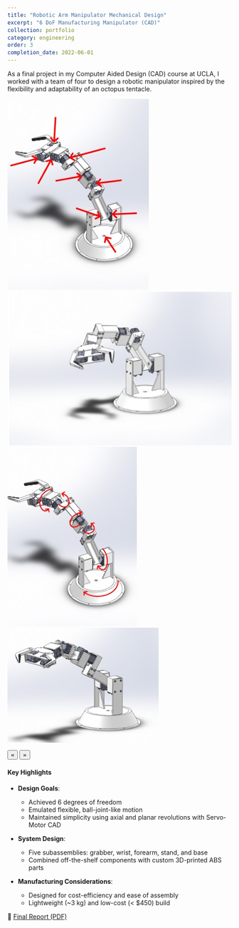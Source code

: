 ```yaml
---
title: "Robotic Arm Manipulator Mechanical Design"
excerpt: "6 DoF Manufacturing Manipulator (CAD)"
collection: portfolio
category: engineering
order: 3
completion_date: 2022-06-01
---
```

As a final project in my Computer Aided Design (CAD) course at UCLA, I worked with a team of four to design a robotic manipulator inspired by the flexibility and adaptability of an octopus tentacle.

<div class="glider-contain">
  <div class="glider">
    <img src="/images/cad1.jpg" alt="Rover 2" class="content-image" />
    <img src="/images/cad3.jpg" alt="Rover 2 course" class="content-image" />
    <img src="/images/cad2.jpg" alt="Rover wiring" class="content-image" />
    <img src="/images/cad4.jpg" alt="Rover wiring" class="content-image" />
  </div>

  <button aria-label="Previous" class="glider-prev">«</button>
  <button aria-label="Next" class="glider-next">»</button>
  <div role="tablist" class="dots"></div>
</div>

#### Key Highlights

- **Design Goals**:
  - Achieved 6 degrees of freedom
  - Emulated flexible, ball-joint-like motion
  - Maintained simplicity using axial and planar revolutions with Servo-Motor CAD

- **System Design**:
  - Five subassemblies: grabber, wrist, forearm, stand, and base
  - Combined off-the-shelf components with custom 3D-printed ABS parts

- **Manufacturing Considerations**:
  - Designed for cost-efficiency and ease of assembly
  - Lightweight (~3 kg) and low-cost (< $450) build

📄 [Final Report (PDF)](/files/MAE94FinalProjectReport.pdf)

<script>
  window.addEventListener('load', function(){
    new Glider(document.querySelector('.glider'), {
      slidesToShow: 1,
      dots: '.dots',
      draggable: true,
      arrows: {
        prev: '.glider-prev',
        next: '.glider-next'
      }
    });
  });
</script>
